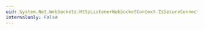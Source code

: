 ```yaml
---
uid: System.Net.WebSockets.HttpListenerWebSocketContext.IsSecureConnection
internalonly: False
---
```

